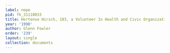 ```yaml
---
label: nope
pid: fk_31110033
title: Hortense Hirsch, 103, a Volunteer In Health and Civic Organizations
year: '1990'
author: Glenn Fowler
order: '239'
layout: single
collection: documents
---
```

